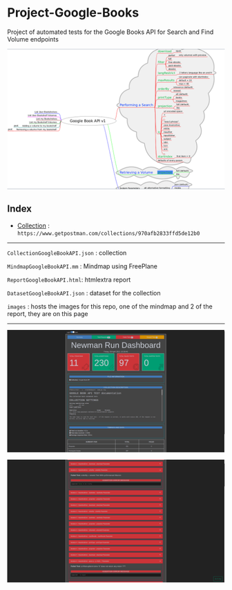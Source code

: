 # Project-Google-Books

Project of automated tests for the Google Books API for Search and Find Volume endpoints

![mindmap](images/MindmapGoogleBookAPI.png?raw=true)

## Index

* [Collection](https://github.com/RomainSeite/Project-Google-Books/blob/main/CollectionGoogleBookAPI.json) : `https://www.getpostman.com/collections/970afb2833ffd5de12b0`

- - - - - - - - - - - - - - - - - - - - - - - - - - - - - - -

`CollectionGoogleBookAPI.json` : collection

`MindmapGoogleBookAPI.mm` : Mindmap using FreePlane

`ReportGoogleBookAPI.html`: htmlextra report

`DatasetGoogleBookAPI.json` : dataset for the collection

`images` : hosts the images for this repo, one of the mindmap and 2 of the report, they are on this page

- - - - - - - - - - - - - - - - - - - - - - - - - - - - - - -

![report](images/ReportSummaryGoogleBookAPI.png?raw=true)

![report](images/ReportFailsGoogleBookAPI.png?raw=true)
